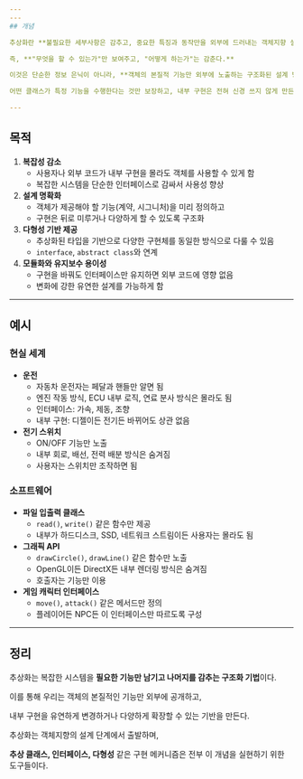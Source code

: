 ```yaml
---
---
## 개념

추상화란 **불필요한 세부사항은 감추고, 중요한 특징과 동작만을 외부에 드러내는 객체지향 설계의 원칙**이다.

즉, **"무엇을 할 수 있는가"만 보여주고, "어떻게 하는가"는 감춘다.**

이것은 단순한 정보 은닉이 아니라, **객체의 본질적 기능만 외부에 노출하는 구조화된 설계 방식**이다.

어떤 클래스가 특정 기능을 수행한다는 것만 보장하고, 내부 구현은 전혀 신경 쓰지 않게 만든다.

---
```


## 목적

1. **복잡성 감소**
    - 사용자나 외부 코드가 내부 구현을 몰라도 객체를 사용할 수 있게 함
    - 복잡한 시스템을 단순한 인터페이스로 감싸서 사용성 향상
2. **설계 명확화**
    - 객체가 제공해야 할 기능(계약, 시그니처)을 미리 정의하고
    - 구현은 뒤로 미루거나 다양하게 할 수 있도록 구조화
3. **다형성 기반 제공**
    - 추상화된 타입을 기반으로 다양한 구현체를 동일한 방식으로 다룰 수 있음
    - `interface`, `abstract class`와 연계
4. **모듈화와 유지보수 용이성**
    - 구현을 바꿔도 인터페이스만 유지하면 외부 코드에 영향 없음
    - 변화에 강한 유연한 설계를 가능하게 함

---

## 예시

### 현실 세계

- **운전**
    - 자동차 운전자는 페달과 핸들만 알면 됨
    - 엔진 작동 방식, ECU 내부 로직, 연료 분사 방식은 몰라도 됨
    - 인터페이스: 가속, 제동, 조향
    - 내부 구현: 디젤이든 전기든 바뀌어도 상관 없음
- **전기 스위치**
    - ON/OFF 기능만 노출
    - 내부 회로, 배선, 전력 배분 방식은 숨겨짐
    - 사용자는 스위치만 조작하면 됨

### 소프트웨어

- **파일 입출력 클래스**
    - `read()`, `write()` 같은 함수만 제공
    - 내부가 하드디스크, SSD, 네트워크 스트림이든 사용자는 몰라도 됨
- **그래픽 API**
    - `drawCircle()`, `drawLine()` 같은 함수만 노출
    - OpenGL이든 DirectX든 내부 렌더링 방식은 숨겨짐
    - 호출자는 기능만 이용
- **게임 캐릭터 인터페이스**
    - `move()`, `attack()` 같은 메서드만 정의
    - 플레이어든 NPC든 이 인터페이스만 따르도록 구성

---

## 정리

추상화는 복잡한 시스템을 **필요한 기능만 남기고 나머지를 감추는 구조화 기법**이다.

이를 통해 우리는 객체의 본질적인 기능만 외부에 공개하고,

내부 구현을 유연하게 변경하거나 다양하게 확장할 수 있는 기반을 만든다.

추상화는 객체지향의 설계 단계에서 출발하며,

**추상 클래스, 인터페이스, 다형성** 같은 구현 메커니즘은 전부 이 개념을 실현하기 위한 도구들이다.